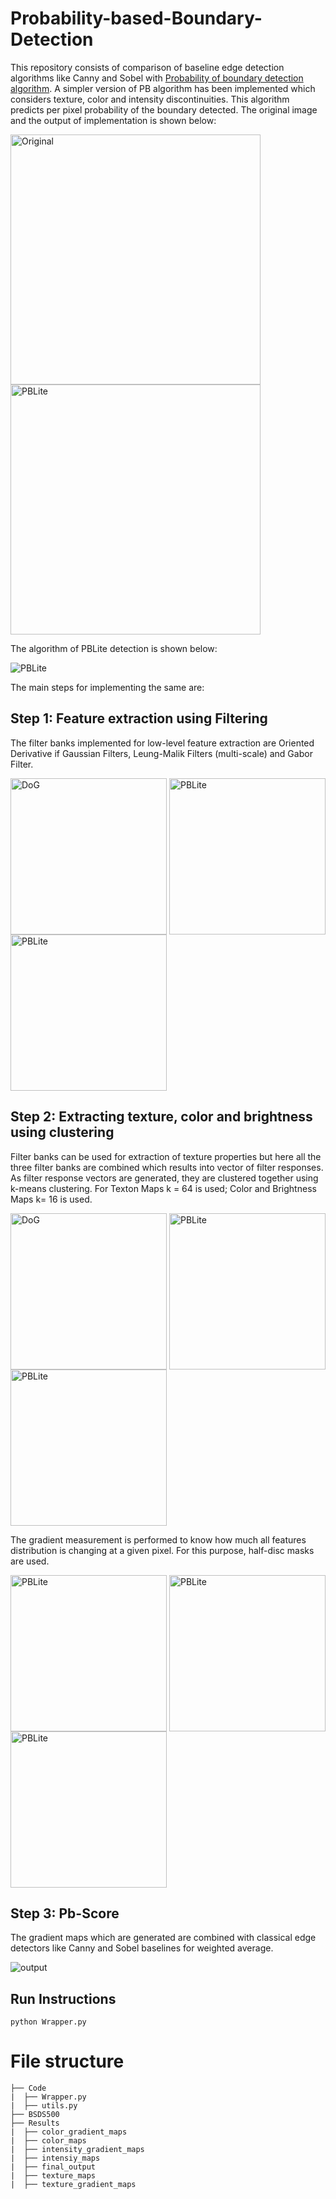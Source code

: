 
# Probability-based-Boundary-Detection

This repository consists of comparison of baseline edge detection algorithms like Canny and Sobel with [Probability of boundary detection algorithm](https://www2.eecs.berkeley.edu/Research/Projects/CS/vision/grouping/papers/amfm_pami2010.pdf). A simpler version of PB algorithm has been implemented which considers texture, color and intensity discontinuities. This algorithm predicts per pixel probability of the boundary detected. The original image and the output of implementation is shown below:

<img src="BSDS500/Images/10.jpg" align="center" alt="Original" width="400"/> <img src="Results/color_gradient_maps/10.jpg" align="center" alt="PBLite" width="400"/>

The algorithm of PBLite detection is shown below:

<img src="Results/hw0.png" align="center" alt="PBLite"/>

The main steps for implementing the same are:

## Step 1: Feature extraction using Filtering
The filter banks implemented for low-level feature extraction are Oriented Derivative if Gaussian Filters, Leung-Malik Filters (multi-scale) and Gabor Filter.

<img src="Results/DOG.png" align="center" alt="DoG" width="250"/> <img src="Results/LM.png" align="center" alt="PBLite" width="250"/> <img src="Results/Gabor.png" align="center" alt="PBLite" width="250"/>

## Step 2: Extracting texture, color and brightness using clustering
Filter banks can be used for extraction of texture properties but here all the three filter banks are combined which results into vector of filter responses. As filter response vectors are generated, they are clustered together using k-means clustering. For Texton Maps k = 64 is used; Color and Brightness Maps k= 16 is used.


<img src="Results/texture_maps/10.jpg" align="center" alt="DoG" width="250"/> <img src="Results/color_maps/10.jpg" align="center" alt="PBLite" width="250"/> <img src="Results/intensity_maps/10.jpg" align="center" alt="PBLite" width="250"/>

The gradient measurement is performed to know how much all features distribution is changing at a given pixel. For this purpose, half-disc masks are used.

<img src="Results/texture_gradient_maps/10.jpg" align="center" alt="PBLite" width="250"/> <img src="Results/color_gradient_maps/10.jpg" align="center" alt="PBLite" width="250"/> <img src="Results/intensity_gradient_maps/10.jpg" align="center" alt="PBLite" width="250"/>

## Step 3: Pb-Score
The gradient maps which are generated are combined with classical edge detectors like Canny and Sobel baselines for weighted average.

<img src="Results/final_output/10.jpg" align="center" alt="output" />

## Run Instructions
```
python Wrapper.py
```
# File structure
    ├── Code
    |  ├── Wrapper.py
    |  ├── utils.py
    ├── BSDS500
    ├── Results
    |  ├── color_gradient_maps
    |  ├── color_maps
    |  ├── intensity_gradient_maps
    |  ├── intensiy_maps
    |  ├── final_output
    |  ├── texture_maps
    |  ├── texture_gradient_maps
    
